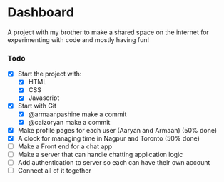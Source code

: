 # Dashboard

A project with my brother to make a shared space on the internet for experimenting with code and mostly having fun!

### Todo

- [x] Start the project with:
  - [x] HTML
  - [x] CSS
  - [x] Javascript
- [x] Start with Git
  - [x] @armaanpashine make a commit
  - [x] @caizoryan make a commit
- [x] Make profile pages for each user (Aaryan and Armaan) (50% done)
- [x] A clock for managing time in Nagpur and Toronto (50% done)
- [ ] Make a Front end for a chat app
- [ ] Make a server that can handle chatting application logic
- [ ] Add authentication to server so each can have their own account
- [ ] Connect all of it together
